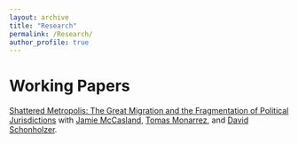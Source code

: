 ```yaml
---
layout: archive
title: "Research"
permalink: /Research/
author_profile: true
---
```


Working Papers
======
[Shattered Metropolis: The Great Migration and the Fragmentation of Political Jurisdictions](http://academicpages.github.io/files/munis.pdf)
with [Jamie McCasland](https://sites.google.com/site/jamiemccasland/), [Tomas Monarrez](https://sites.google.com/site/tmonarrez/), and [David Schonholzer](https://www.davidschonholzer.com/).
